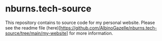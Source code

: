 # nburns.tech-source
This repository contains to source code for my personal website. Please see the readme file (here)[https://github.com/AlbinoGazelle/nburns.tech-source/tree/main/my-website] for more information.
